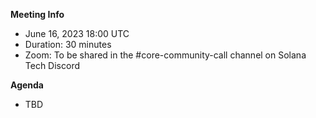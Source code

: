 **Meeting Info**
- June 16, 2023 18:00 UTC
- Duration: 30 minutes
- Zoom: To be shared in the #core-community-call channel on Solana Tech Discord

**Agenda**

- TBD
